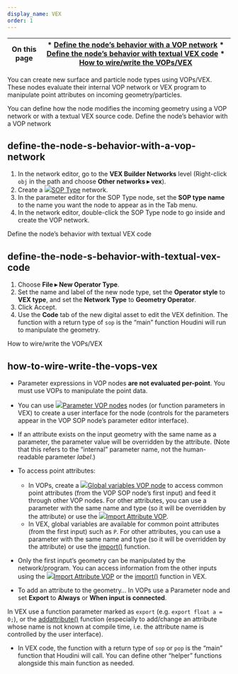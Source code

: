```yaml
---
display_name: VEX
order: 1
---
```

| On this page | * [Define the node’s behavior with a VOP network](#define-the-node-s-behavior-with-a-vop-network) * [Define the node’s behavior with textual VEX code](#define-the-node-s-behavior-with-textual-vex-code) * [How to wire/write the VOPs/VEX](#how-to-wire-write-the-vops-vex) |
| --- | --- |
You can create new surface and particle node types using VOPs/VEX. These nodes evaluate their internal VOP network or VEX program to manipulate point attributes on incoming geometry/particles.

You can define how the node modifies the incoming geometry using a VOP network or with a textual VEX source code.
Define the node’s behavior with a VOP network

## define-the-node-s-behavior-with-a-vop-network

1. In the network editor, go to the **VEX Builder Networks** level (Right-click `obj` in the path and choose **Other networks ▸ vex**).
1. Create a [![](../icons/VEX/sop.svg)SOP Type](../nodes/vex/sop.html "This network defines a surface node (SOP).") network.
1. In the parameter editor for the SOP Type node, set the **SOP type name** to the name you want the node to appear as in the Tab menu.
1. In the network editor, double-click the SOP Type node to go inside and create the VOP network.

Define the node’s behavior with textual VEX code

## define-the-node-s-behavior-with-textual-vex-code

1. Choose **File ▸ New Operator Type**.
1. Set the name and label of the new node type, set the **Operator style** to **VEX type**, and set the **Network Type** to **Geometry Operator**.
1. Click Accept.
1. Use the **Code** tab of the new digital asset to edit the VEX definition. The function with a return type of `sop` is the “main” function Houdini will run to manipulate the geometry.

How to wire/write the VOPs/VEX

## how-to-wire-write-the-vops-vex

- Parameter expressions in VOP nodes **are not evaluated per-point**. You must use VOPs to manipulate the point data.

- You can use [![](../icons/VOP/parameter.svg)Parameter VOP nodes](../nodes/vop/parameter.html "Represents a user-controllable parameter.") nodes (or function parameters in VEX) to create a user interface for the node (controls for the parameters appear in the VOP SOP node’s parameter editor interface).

- If an attribute exists on the input geometry with the same name as a parameter, the parameter value will be overridden by the attribute. (Note that this refers to the “internal” parameter name, not the human-readable parameter *label*.)

- To access point attributes:

  - In VOPs, create a [![](../icons/VOP/global.svg)Global variables VOP node](../nodes/vop/global.html "Provides outputs that represent all the global variables for the
    current VOP network type.") to access common point attributes (from the VOP SOP node’s first input) and feed it through other VOP nodes. For other attributes, you can use a parameter with the same name and type (so it will be overridden by the attribute) or use the [![](../icons/VOP/importattrib.svg)Import Attribute VOP](../nodes/vop/importattrib.html "Imports attribute data from the OP connected to the given input.").
  - In VEX, global variables are available for common point attributes (from the first input) such as `P`. For other attributes, you can use a parameter with the same name and type (so it will be overridden by the attribute) or use the [import()](functions/import.html) function.

- Only the first input’s geometry can be manipulated by the network/program. You can access information from the other inputs using the [![](../icons/VOP/importattrib.svg)Import Attribute VOP](../nodes/vop/importattrib.html "Imports attribute data from the OP connected to the given input.") or the [import()](functions/import.html) function in VEX.

- To add an attribute to the geometry…
  In VOPs use a Parameter node and set **Export** to **Always** or **When input is connected**.

In VEX use a function parameter marked as `export` (e.g. `export float a = 0;`), or the [addattribute()](functions/addattribute.html) function (especially to add/change an attribute whose name is not known at compile time, i.e. the attribute name is controlled by the user interface).

- In VEX code, the function with a return type of `sop` or `pop` is the “main” function that Houdini will call. You can define other “helper” functions alongside this main function as needed.
